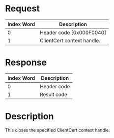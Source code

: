 # Request

| Index Word | Description                |
|------------|----------------------------|
| 0          | Header code \[0x000F0040\] |
| 1          | ClientCert context handle. |

# Response

| Index Word | Description |
|------------|-------------|
| 0          | Header code |
| 1          | Result code |

# Description

This closes the specified ClientCert context handle.